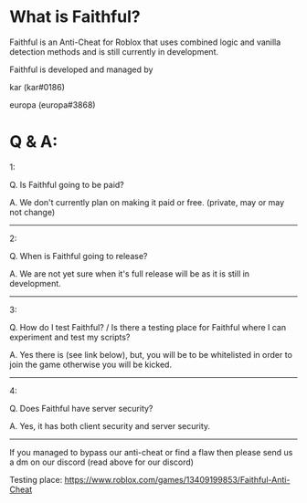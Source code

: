 # What is Faithful?

Faithful is an Anti-Cheat for Roblox that uses combined logic and vanilla detection methods and is still currently in development.

Faithful is developed and managed by

kar (kar#0186)

europa (europa#3868)

# Q & A:

1:

Q. Is Faithful going to be paid?

A. We don't currently plan on making it paid or free. (private, may or may not change)

----

2:

Q. When is Faithful going to release?

A. We are not yet sure when it's full release will be as it is still in development.

----

3:

Q. How do I test Faithful? / Is there a testing place for Faithful where I can experiment and test my scripts?

A. Yes there is (see link below), but, you will be to be whitelisted in order to join the game otherwise you will be kicked.

----

4:

Q. Does Faithful have server security?

A. Yes, it has both client security and server security.

----

If you managed to bypass our anti-cheat or find a flaw then please send us a dm on our discord (read above for our discord)

Testing place: https://www.roblox.com/games/13409199853/Faithful-Anti-Cheat
